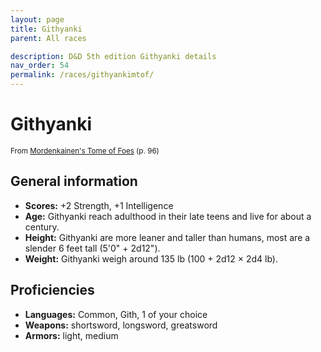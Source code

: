 ```yaml
---
layout: page
title: Githyanki
parent: All races

description: D&D 5th edition Githyanki details
nav_order: 54
permalink: /races/githyankimtof/
---
```


# Githyanki

<small>From <a target="_blank" href="https://dnd.wizards.com/products/tabletop-games/rpg-products/mordenkainens-tome-foes">Mordenkainen's Tome of Foes</a> (p. 96)</small>

## General information

- **Scores:** +2 Strength, +1 Intelligence
- **Age:** Githyanki reach adulthood in their late teens and live for about a century.
- **Height:** Githyanki are more leaner and taller than humans, most are a slender 6 feet tall (5'0" + 2d12").
- **Weight:** Githyanki weigh around 135 lb (100 + 2d12 × 2d4 lb).

## Proficiencies

- **Languages:** Common, Gith, 1 of your choice
- **Weapons:** shortsword, longsword, greatsword
- **Armors:** light, medium